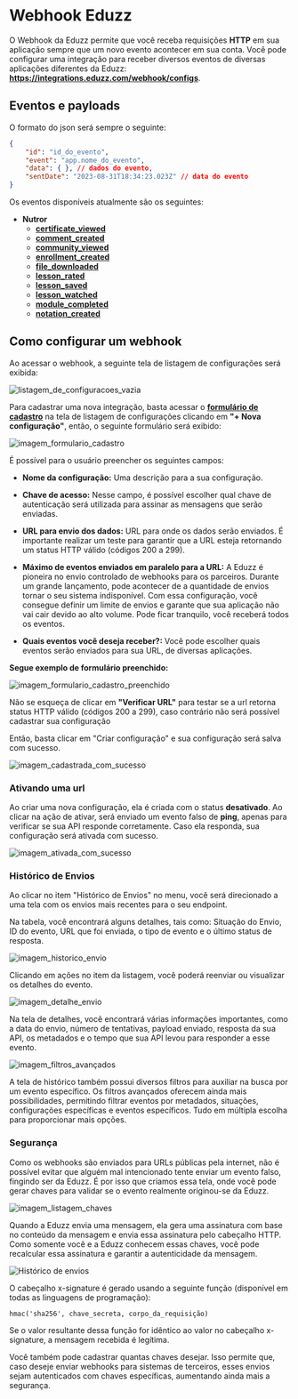# Webhook Eduzz

O Webhook da Eduzz permite que você receba requisições **HTTP** em sua aplicação sempre que um novo evento acontecer em sua conta. Você pode configurar uma integração para receber diversos eventos de diversas aplicações diferentes da Eduzz: **https://integrations.eduzz.com/webhook/configs**.

## Eventos e payloads

O formato do json será sempre o seguinte:

```json
{
    "id": "id_do_evento",
    "event": "app.nome_do_evento",
    "data": { }, // dados do evento,
    "sentDate": "2023-08-31T18:34:23.023Z" // data do evento
}
```

Os eventos disponíveis atualmente são os seguintes:

 - **Nutror**
    - **[certificate_viewed](./events/nutror/certificate_viewed.md)**
    - **[comment_created](./events/nutror/comment_created.md)**
    - **[community_viewed](./events/nutror/community_viewed.md)**
    - **[enrollment_created](./events/nutror/enrollment_created.md)**
    - **[file_downloaded](./events/nutror/file_downloaded.md)**
    - **[lesson_rated](./events/nutror/lesson_rated.md)**
    - **[lesson_saved](./events/nutror/lesson_saved.md)**
    - **[lesson_watched](./events/nutror/lesson_watched.md)**
    - **[module_completed](./events/nutror/module_completed.md)**
    - **[notation_created](./events/nutror/notation_created.md)**

## Como configurar um webhook

Ao acessar o webhook, a seguinte tela de listagem de configurações será exibida:

![listagem_de_configuracoes_vazia](./images/subscription/empty_list.png)

Para cadastrar uma nova integração, basta acessar o **[formulário de cadastro](https://integrations.eduzz.com/webhook/new)** na tela de listagem de configurações clicando em **"+ Nova configuração"**, então, o seguinte formulário será exibido:

![imagem_formulario_cadastro](./images/subscription/form_new_empty.png)

É possível para o usuário preencher os seguintes campos:

- **Nome da configuração:** Uma descrição para a sua configuração.

- **Chave de acesso:** Nesse campo, é possível escolher qual chave de autenticação será utilizada para assinar as mensagens que serão enviadas.

- **URL para envio dos dados:** URL para onde os dados serão enviados. É importante realizar um teste para garantir que a URL esteja retornando um status HTTP válido (códigos 200 a 299).

- **Máximo de eventos enviados em paralelo para a URL:** A Eduzz é pioneira no envio controlado de webhooks para os parceiros. Durante um grande lançamento, pode acontecer de a quantidade de envios tornar o seu sistema indisponível. Com essa configuração, você consegue definir um limite de envios e garante que sua aplicação não vai cair devido ao alto volume. Pode ficar tranquilo, você receberá todos os eventos.

- **Quais eventos você deseja receber?:** Você pode escolher quais eventos serão enviados para sua URL, de diversas aplicações.

**Segue exemplo de formulário preenchido:**

![imagem_formulario_cadastro_preenchido](./images/subscription/form_new_filled.png)

Não se esqueça de clicar em **"Verificar URL"** para testar se a url retorna status HTTP válido (códigos 200 a 299), caso contrário não será possível cadastrar sua configuração

Então, basta clicar em "Criar configuração" e sua configuração será salva com sucesso.

![imagem_cadastrada_com_sucesso](./images/subscription/list_not_empty.png)

### Ativando uma url

Ao criar uma nova configuração, ela é criada com o status **desativado**. Ao clicar na ação de ativar, será enviado um evento falso de **ping**, apenas para verificar se sua API responde corretamente. Caso ela responda, sua configuração será ativada com sucesso.

![imagem_ativada_com_sucesso](./images/subscription/list_not_empty_active.png)

### Histórico de Envios

Ao clicar no item "Histórico de Envios" no menu, você será direcionado a uma tela com os envios mais recentes para o seu endpoint.

Na tabela, você encontrará alguns detalhes, tais como: Situação do Envio, ID do evento, URL que foi enviada, o tipo de evento e o último status de resposta.

![imagem_historico_envio](./images/history/list.png)

Clicando em ações no item da listagem, você poderá reenviar ou visualizar os detalhes do evento.

![imagem_detalhe_envio](./images/history/details.png)

Na tela de detalhes, você encontrará várias informações importantes, como a data do envio, número de tentativas, payload enviado, resposta da sua API, os metadados e o tempo que sua API levou para responder a esse evento.

![imagem_filtros_avançados](./images/history/filters.png)

A tela de histórico também possui diversos filtros para auxiliar na busca por um evento específico. Os filtros avançados oferecem ainda mais possibilidades, permitindo filtrar eventos por metadados, situações, configurações específicas e eventos específicos. Tudo em múltipla escolha para proporcionar mais opções.

### Segurança

Como os webhooks são enviados para URLs públicas pela internet, não é possível evitar que alguém mal intencionado tente enviar um evento falso, fingindo ser da Eduzz. É por isso que criamos essa tela, onde você pode gerar chaves para validar se o evento realmente originou-se da Eduzz.

![imagem_listagem_chaves](./images/secret/list.png)

Quando a Eduzz envia uma mensagem, ela gera uma assinatura com base no conteúdo da mensagem e envia essa assinatura pelo cabeçalho HTTP. Como somente você e a Eduzz conhecem essas chaves, você pode recalcular essa assinatura e garantir a autenticidade da mensagem.

![Histórico de envios](./images/integrations_signature.png)

O cabeçalho x-signature é gerado usando a seguinte função (disponível em todas as linguagens de programação):

```hmac('sha256', chave_secreta, corpo_da_requisição)```

Se o valor resultante dessa função for idêntico ao valor no cabeçalho x-signature, a mensagem recebida é legítima.

Você também pode cadastrar quantas chaves desejar. Isso permite que, caso deseje enviar webhooks para sistemas de terceiros, esses envios sejam autenticados com chaves específicas, aumentando ainda mais a segurança.
